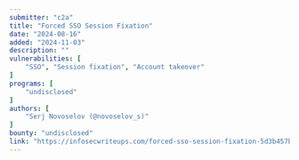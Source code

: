 ```yaml
---
submitter: "c2a"
title: "Forced SSO Session Fixation"
date: "2024-08-16"
added: "2024-11-03"
description: ""
vulnerabilities: [
    "SSO", "Session fixation", "Account takeover"
]
programs: [
    "undisclosed"
]
authors: [
    "Serj Novoselov (@novoselov_s)"
]
bounty: "undisclosed"
link: "https://infosecwriteups.com/forced-sso-session-fixation-5d3b457b79cb"
---
```




